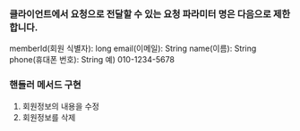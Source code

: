 ### 클라이언트에서 요청으로 전달할 수 있는 요청 파라미터 명은 다음으로 제한합니다.
memberId(회원 식별자): long
email(이메일): String
name(이름): String
phone(휴대폰 번호): String
예) 010-1234-5678

### 핸들러 메서드 구현
1. 회원정보의 내용을 수정
2. 회원정보를 삭제